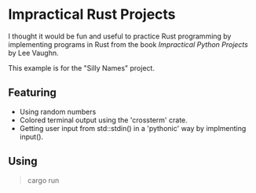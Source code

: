 # Impractical Rust Projects

I thought it would be fun and useful to practice Rust programming by implementing programs in Rust from the book *Impractical Python Projects* by Lee Vaughn.

This example is for the "Silly Names" project.

## Featuring
* Using random numbers
* Colored terminal output using the 'crossterm' crate.
* Getting user input from std::stdin() in a 'pythonic' way by implmenting input().

## Using
> cargo run


